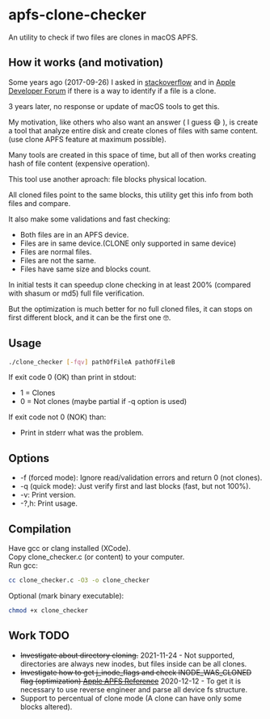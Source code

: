 # apfs-clone-checker
An utility to check if two files are clones in macOS APFS.


## How it works (and motivation)

Some years ago (2017-09-26) I asked in [stackoverflow](https://stackoverflow.com/questions/46417747/apple-file-system-apfs-check-if-file-is-a-clone-on-terminal-shell) and in [Apple Developer Forum](https://developer.apple.com/forums/thread/81100) if there is a way to identify if a file is a clone.

3 years later, no response or update of macOS tools to get this.

My motivation, like others who also want an answer ( I guess :smile: ), is create a tool that analyze entire disk and create clones of files with same content. (use clone APFS feature at maximum possible).

Many tools are created in this space of time, but all of then works creating hash of file content (expensive operation).

This tool use another aproach: file blocks physical location.

All cloned files point to the same blocks, this utility get this info from both files and compare.

It also make some validations and fast checking:
* Both files are in an APFS device.
* Files are in same device.(CLONE only supported in same device)
* Files are normal files.
* Files are not the same.
* Files have same size and blocks count.

In initial tests it can speedup clone checking in at least 200% (compared with shasum or md5) full file verification.

But the optimization is much better for no full cloned files, it can stops on first different block, and it can be the first one :nerd_face:.

## Usage
```.sh
./clone_checker [-fqv] pathOfFileA pathOfFileB
```
If exit code 0 (OK) than print in stdout:
* 1 = Clones
* 0 = Not clones (maybe partial if -q option is used)

If exit code not 0 (NOK) than:
* Print in stderr what was the problem.

## Options

* -f (forced mode): Ignore read/validation errors and return 0 (not clones).
* -q (quick mode): Just verify first and last blocks (fast, but not 100%).
* -v: Print version.
* -?,h: Print usage.

## Compilation
Have gcc or clang installed (XCode).<br>
Copy clone_checker.c (or content) to your computer.<br>
Run gcc:
```.sh
cc clone_checker.c -O3 -o clone_checker
```
Optional (mark binary executable):
```.sh
chmod +x clone_checker
```

## Work TODO
* ~~Investigate about directory cloning.~~ 2021-11-24 - Not supported, directories are always new inodes, but files inside can be all clones.
* ~~Investigate how to get j_inode_flags and check INODE_WAS_CLONED flag (optimization) [Apple APFS Reference](https://developer.apple.com/support/downloads/Apple-File-System-Reference.pdf)~~ 2020-12-12 - To get it is necessary to use reverse engineer and parse all device fs structure.
* Support to percentual of clone mode (A clone can have only some blocks altered).
